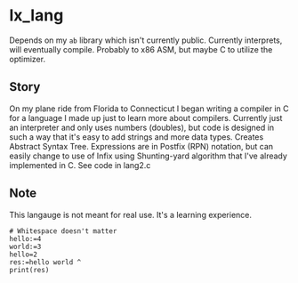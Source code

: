 # lx_lang
Depends on my `ab` library which isn't currently public.
Currently interprets, will eventually compile. Probably to x86 ASM, but maybe C to utilize the optimizer.

## Story
On my plane ride from Florida to Connecticut I began writing a compiler in C for a language I made up just to learn more about compilers. Currently just an interpreter and only uses numbers (doubles), but code is designed in such a way that it's easy to add strings and more data types. Creates Abstract Syntax Tree. Expressions are in Postfix (RPN) notation, but can easily change to use of Infix using Shunting-yard algorithm that I've already implemented in C. See code in lang2.c

## Note
This langauge is not meant for real use. It's a learning experience.


    # Whitespace doesn't matter
    hello:=4 
    world:=3
    hello=2
    res:=hello world ^
    print(res)
